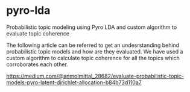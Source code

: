 # pyro-lda
Probabilistic topic modeling using Pyro LDA and custom algorithm to evaluate topic coherence

The following article can be referred to get an undesrstanding behind probabilistic topic models and how are they evaluated. We have used a custom algorithm to calculate topic coherence for all the topics which corroborates each other. 

https://medium.com/@anmolmittal_28682/evaluate-probabilistic-topic-models-pyro-latent-dirichlet-allocation-b84b73d110a7
